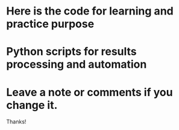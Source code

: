 # Here is the code for learning and practice purpose
# Python scripts for results processing and automation
# Leave a note or comments if you change it.

Thanks!
